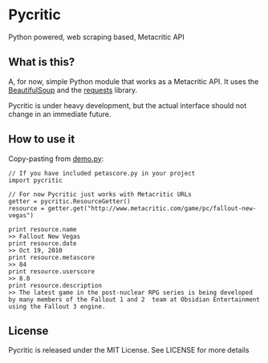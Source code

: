 Pycritic
=========
Python powered, web scraping based, Metacritic API

What is this?
-------------
A, for now, simple Python module that works as a Metacritic API. It uses the [BeautifulSoup][bs] and the [requests][requests] library.

Pycritic is under heavy development, but the actual interface should not change in an immediate future.

How to use it
-------------
Copy-pasting from [demo.py](petascore/demo.py):
    
    // If you have included petascore.py in your project
    import pycritic

    // For now Pycritic just works with Metacritic URLs
    getter = pycritic.ResourceGetter()
    resource = getter.get("http://www.metacritic.com/game/pc/fallout-new-vegas")

    print resource.name
    >> Fallout New Vegas
    print resource.date
    >> Oct 19, 2010
    print resource.metascore
    >> 84
    print resource.userscore
    >> 8.0
    print resource.description
    >> The latest game in the post-nuclear RPG series is being developed by many members of the Fallout 1 and 2  team at Obsidian Entertainment using the Fallout 3 engine.

License
-------
Pycritic is released under the MIT License. See LICENSE for more details

[requests]: http://docs.python-requests.org/en/latest/index.html
[bs]: http://www.crummy.com/software/BeautifulSoup/

